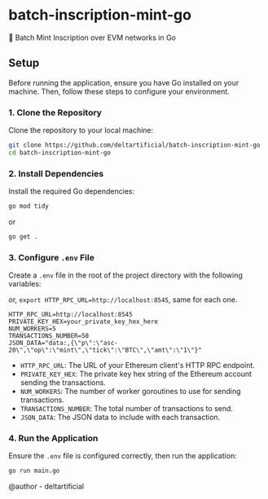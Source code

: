 # batch-inscription-mint-go
 📜 Batch Mint Inscription over EVM networks in Go

## Setup

Before running the application, ensure you have Go installed on your machine. Then, follow these steps to configure your environment.

### 1. Clone the Repository

Clone the repository to your local machine:

```bash
git clone https://github.com/deltartificial/batch-inscription-mint-go
cd batch-inscription-mint-go
```

### 2. Install Dependencies

Install the required Go dependencies:

```bash
go mod tidy
```

or

```bash
go get .
```

### 3. Configure `.env` File

Create a `.env` file in the root of the project directory with the following variables:

or, `export HTTP_RPC_URL=http://localhost:8545`, same for each one.

```plaintext
HTTP_RPC_URL=http://localhost:8545
PRIVATE_KEY_HEX=your_private_key_hex_here
NUM_WORKERS=5
TRANSACTIONS_NUMBER=50
JSON_DATA="data:,{\"p\":\"asc-20\",\"op\":\"mint\",\"tick\":\"BTC\",\"amt\":\"1\"}"
```

- `HTTP_RPC_URL`: The URL of your Ethereum client's HTTP RPC endpoint.
- `PRIVATE_KEY_HEX`: The private key hex string of the Ethereum account sending the transactions.
- `NUM_WORKERS`: The number of worker goroutines to use for sending transactions.
- `TRANSACTIONS_NUMBER`: The total number of transactions to send.
- `JSON_DATA`: The JSON data to include with each transaction.

### 4. Run the Application

Ensure the `.env` file is configured correctly, then run the application:

```bash
go run main.go
```

@author - deltartificial